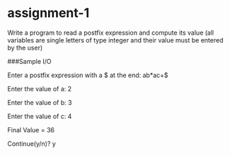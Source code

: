 # assignment-1
Write a program to read a postfix expression and compute its value (all variables are single letters of type integer and their value must be entered by the user)

###Sample I/O


Enter a postfix expression with a $ at the end: ab*ac+$

Enter the value of a: 2

Enter the value of b: 3

Enter the value of c: 4

Final Value = 36

Continue(y/n)? y
